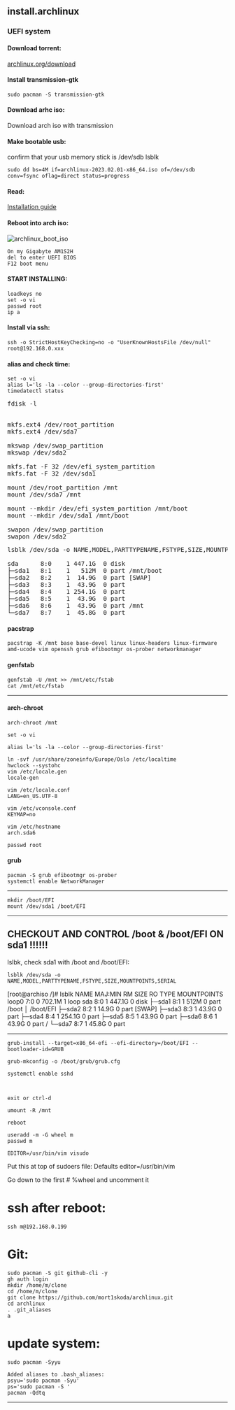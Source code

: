 ## install.archlinux
### UEFI system



#### Download torrent:

   [archlinux.org/download](https://archlinux.org/download/)



#### Install transmission-gtk

    sudo pacman -S transmission-gtk



#### Download arhc iso:

   Download arch iso with transmission



    
#### Make bootable usb:

   confirm that your usb memory stick is /dev/sdb
   lsblk

    sudo dd bs=4M if=archlinux-2023.02.01-x86_64.iso of=/dev/sdb conv=fsync oflag=direct status=progress
    

    
#### Read:

   [Installation guide](https://wiki.archlinux.org/title/Installation_guide)




#### Reboot into arch iso:

![archlinux_boot_iso](https://user-images.githubusercontent.com/6655776/215884852-a5e8a1e1-5d53-4ac0-a995-b6f9a2ac4d43.jpg)
    
    On my Gigabyte AM1S2H
    del to enter UEFI BIOS
    F12 boot menu



#### START INSTALLING:

    loadkeys no
    set -o vi
    passwd root
    ip a



#### Install via ssh:

    ssh -o StrictHostKeyChecking=no -o "UserKnownHostsFile /dev/null" root@192.168.0.xxx



#### alias and check time:

    set -o vi
    alias l='ls -la --color --group-directories-first'
    timedatectl status



<pre>
fdisk -l


mkfs.ext4 /dev/root_partition
mkfs.ext4 /dev/sda7

mkswap /dev/swap_partition
mkswap /dev/sda2

mkfs.fat -F 32 /dev/efi_system_partition
mkfs.fat -F 32 /dev/sda1

mount /dev/root_partition /mnt
mount /dev/sda7 /mnt

mount --mkdir /dev/efi_system_partition /mnt/boot
mount --mkdir /dev/sda1 /mnt/boot

swapon /dev/swap_partition
swapon /dev/sda2
</pre>



<pre>
lsblk /dev/sda -o NAME,MODEL,PARTTYPENAME,FSTYPE,SIZE,MOUNTPOINTS,SERIAL

sda      8:0    1 447.1G  0 disk
├─sda1   8:1    1   512M  0 part /mnt/boot
├─sda2   8:2    1  14.9G  0 part [SWAP]
├─sda3   8:3    1  43.9G  0 part
├─sda4   8:4    1 254.1G  0 part
├─sda5   8:5    1  43.9G  0 part
├─sda6   8:6    1  43.9G  0 part /mnt
└─sda7   8:7    1  45.8G  0 part
</pre>



#### pacstrap

    pacstrap -K /mnt base base-devel linux linux-headers linux-firmware amd-ucode vim openssh grub efibootmgr os-prober networkmanager



#### genfstab

    genfstab -U /mnt >> /mnt/etc/fstab
    cat /mnt/etc/fstab






---



#### arch-chroot

    arch-chroot /mnt

    set -o vi

    alias l='ls -la --color --group-directories-first'

    ln -svf /usr/share/zoneinfo/Europe/Oslo /etc/localtime
    hwclock --systohc
    vim /etc/locale.gen
    locale-gen

    vim /etc/locale.conf
    LANG=en_US.UTF-8

    vim /etc/vconsole.conf
    KEYMAP=no

    vim /etc/hostname
    arch.sda6

    passwd root



#### grub

    pacman -S grub efibootmgr os-prober
    systemctl enable NetworkManager

---

    mkdir /boot/EFI
    mount /dev/sda1 /boot/EFI

-----------------------------------------------

## CHECKOUT AND CONTROL  /boot & /boot/EFI  ON sda1  !!!!!!
lslbk, check sda1 with /boot and /boot/EFI:

    lsblk /dev/sda -o NAME,MODEL,PARTTYPENAME,FSTYPE,SIZE,MOUNTPOINTS,SERIAL

[root@archiso /]# lsblk
NAME   MAJ:MIN RM   SIZE RO TYPE MOUNTPOINTS
loop0    7:0    0 702.1M  1 loop
sda      8:0    1 447.1G  0 disk
├─sda1   8:1    1   512M  0 part /boot
│                                /boot/EFI
├─sda2   8:2    1  14.9G  0 part [SWAP]
├─sda3   8:3    1  43.9G  0 part
├─sda4   8:4    1 254.1G  0 part
├─sda5   8:5    1  43.9G  0 part
├─sda6   8:6    1  43.9G  0 part /
└─sda7   8:7    1  45.8G  0 part

-----------------------------------------------


    grub-install --target=x86_64-efi --efi-directory=/boot/EFI --bootloader-id=GRUB

    grub-mkconfig -o /boot/grub/grub.cfg

    systemctl enable sshd



    exit or ctrl-d

    umount -R /mnt

    reboot

    useradd -m -G wheel m
    passwd m

    EDITOR=/usr/bin/vim visudo

Put this at top of sudoers file:
    Defaults editor=/usr/bin/vim

Go down to the first # %wheel
and uncomment it

ssh after reboot:
=================
    ssh m@192.168.0.199

Git:
====
    sudo pacman -S git github-cli -y
    gh auth login
    mkdir /home/m/clone
    cd /home/m/clone
    git clone https://github.com/mort1skoda/archlinux.git
    cd archlinux
    . .git_aliases
    a



update system:
==============
    sudo pacman -Syyu

    Added aliases to .bash_aliases:
    psyu='sudo pacman -Syu'
    ps='sudo pacman -S '
    pacman -Qdtq


-------

</pre>
